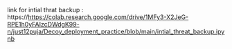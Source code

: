 link for intial thrat backup :
https://https://colab.research.google.com/drive/1MFy3-X2JeG-RPE1h0yFAIzcDWdgK99-n/just12puja/Decoy_deployment_practice/blob/main/intial_threat_backup.ipynb
